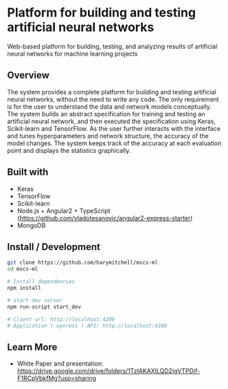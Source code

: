 # Platform for building and testing artificial neural networks

Web-based platform for building, testing, and analyzing results of artificial neural networks for machine learning projects

## Overview

The system provides a complete platform for building and testing artificial neural networks, without the need to write any code. The only requirement is for the user to understand the data and network models conceptually.  The system builds an abstract specification for training and testing an artificial neural network, and then executed the specification using Keras, Scikit-learn and TensorFlow. As the user further interacts with the interface and tunes hyperparameters and network structure, the accuracy of the model changes. The system keeps track of the accuracy at each evaluation point and displays the statistics graphically.

## Built with

- Keras
- TensorFlow
- Scikit-learn
- Node.js + Angular2 + TypeScript (https://github.com/vladotesanovic/angular2-express-starter)
- MongoDB

## Install / Development

```bash
git clone https://github.com/harymitchell/mscs-ml
cd mscs-ml

# Install dependencies
npm install

# start dev server
npm run-script start_dev

# Client url: http://localhost:4200
# Application ( epxress ) API: http://localhost:4300
```

## Learn More

- White Paper and presentation: https://drive.google.com/drive/folders/1TzlAKAXlLQD2igVTPDif-F1RCpVbkfMg?usp=sharing
